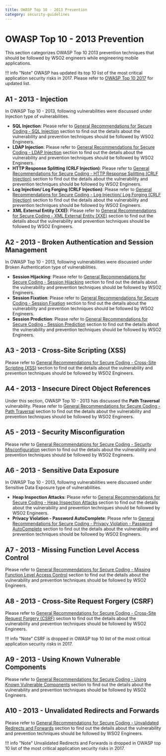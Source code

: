 ```yaml
---
title: OWASP Top 10 - 2013 Prevention
category: security-guidelines
---
```


# OWASP Top 10 - 2013 Prevention

This section categorizes OWASP Top 10 2013 prevention techniques that should be followed by WSO2 engineers while engineering mobile applications.

!!! info "Note"
    OWASP has updated its top 10 list of the most critical application security risks in 2017. Please refer to [OWASP Top 10 2017](/security-guidelines/secure-engineering-guidelines/secure-coding-guidlines/owasp-t10-2017-prevention/) for updated list.


## A1 - 2013 - Injection
In OWASP Top 10 - 2013, following vulnerabilities were discussed under Injection type of vulnerabilities.  

* **SQL Injection**: Please refer to [General Recommendations for Secure Coding - SQL Injection]({{#base_path#}}/security-guidelines/secure-engineering-guidelines/secure-coding-guidlines/general-recommendations-for-secure-coding/#sql-injection) section to find out the details about the vulnerability and prevention techniques should be followed by WSO2 Engineers.
* **LDAP Injection**: Please refer to [General Recommendations for Secure Coding - LDAP Injection]({{#base_path#}}/security-guidelines/secure-engineering-guidelines/secure-coding-guidlines/general-recommendations-for-secure-coding/#ldap-injection) section to find out the details about the vulnerability and prevention techniques should be followed by WSO2 Engineers.
* **HTTP Response Splitting (CRLF Injection)**: Please refer to [General Recommendations for Secure Coding - HTTP Response Splitting (CRLF Injection)]({{#base_path#}}/security-guidelines/secure-engineering-guidelines/secure-coding-guidlines/general-recommendations-for-secure-coding/#http-response-splitting-crlf-injection) section to find out the details about the vulnerability and prevention techniques should be followed by WSO2 Engineers.
* **Log Injection/ Log Forging (CRLF Injection)**: Please refer to [General Recommendations for Secure Coding - Log Injection/ Log Forging (CRLF Injection)]({{#base_path#}}/security-guidelines/secure-engineering-guidelines/secure-coding-guidlines/general-recommendations-for-secure-coding/#log-injection-log-forging-crlf-injection) section to find out the details about the vulnerability and prevention techniques should be followed by WSO2 Engineers.
* **XML External Entity (XXE)**: Please refer to [General Recommendations for Secure Coding - XML External Entity (XXE)]({{#base_path#}}/security-guidelines/secure-engineering-guidelines/secure-coding-guidlines/general-recommendations-for-secure-coding/#xml-external-entity-xxe) section to find out the details about the vulnerability and prevention techniques should be followed by WSO2 Engineers.


## A2 - 2013 - Broken Authentication and Session Management
In OWASP Top 10 - 2013, following vulnerabilities were discussed under Broken Authentication type of vulnerabilities.  

* **Session Hijacking**: Please refer to [General Recommendations for Secure Coding - Session Hijacking]({{#base_path#}}/security-guidelines/secure-engineering-guidelines/secure-coding-guidlines/general-recommendations-for-secure-coding/#session-hijacking) section to find out the details about the vulnerability and prevention techniques should be followed by WSO2 Engineers.
* **Session Fixation**: Please refer to [General Recommendations for Secure Coding - Session Fixation]({{#base_path#}}/security-guidelines/secure-engineering-guidelines/secure-coding-guidlines/general-recommendations-for-secure-coding/#session-fixation) section to find out the details about the vulnerability and prevention techniques should be followed by WSO2 Engineers.
* **Session Prediction**: Please refer to [General Recommendations for Secure Coding - Session Prediction]({{#base_path#}}/security-guidelines/secure-engineering-guidelines/secure-coding-guidlines/general-recommendations-for-secure-coding/#session-prediction) section to find out the details about the vulnerability and prevention techniques should be followed by WSO2 Engineers.


## A3 - 2013 - Cross-Site Scripting (XSS)
Please refer to [General Recommendations for Secure Coding - Cross-Site Scripting (XSS)]({{#base_path#}}/security-guidelines/secure-engineering-guidelines/secure-coding-guidlines/general-recommendations-for-secure-coding/#cross-site-scripting-xss) section to find out the details about the vulnerability and prevention techniques should be followed by WSO2 Engineers.


## A4 - 2013 - Insecure Direct Object References
Under this section, OWASP Top 10 - 2013 has discussed the **Path Traversal** vulnerability. Please refer to [General Recommendations for Secure Coding - Path Traversal]({{#base_path#}}/security-guidelines/secure-engineering-guidelines/secure-coding-guidlines/general-recommendations-for-secure-coding/#path-traversal) section to find out the details about the vulnerability and prevention techniques should be followed by WSO2 Engineers.


## A5 - 2013 - Security Misconfiguration
Please refer to [General Recommendations for Secure Coding - Security Misconfiguration]({{#base_path#}}/security-guidelines/secure-engineering-guidelines/secure-coding-guidlines/general-recommendations-for-secure-coding/#security-misconfiguration) section to find out the details about the vulnerability and prevention techniques should be followed by WSO2 Engineers.


## A6 - 2013 - Sensitive Data Exposure
In OWASP Top 10 - 2013, following vulnerabilities were discussed under Sensitive Data Exposure type of vulnerabilities.  

* **Heap Inspection Attacks**: Please refer to [General Recommendations for Secure Coding - Heap Inspection Attacks]({{#base_path#}}/security-guidelines/secure-engineering-guidelines/secure-coding-guidlines/general-recommendations-for-secure-coding/#heap-inspection-attacks) section to find out the details about the vulnerability and prevention techniques should be followed by WSO2 Engineers.
* **Privacy Violation - Password AutoComplete**: Please refer to [General Recommendations for Secure Coding - Privacy Violation - Password AutoComplete]({{#base_path#}}/security-guidelines/secure-engineering-guidelines/secure-coding-guidlines/general-recommendations-for-secure-coding/#privacy-violation-password-autocomplete) section to find out the details about the vulnerability and prevention techniques should be followed by WSO2 Engineers.


## A7 - 2013 - Missing Function Level Access Control
Please refer to [General Recommendations for Secure Coding - Missing Function Level Access Control]({{#base_path#}}/security-guidelines/secure-engineering-guidelines/secure-coding-guidlines/general-recommendations-for-secure-coding/#missing-function-level-access-control) section to find out the details about the vulnerability and prevention techniques should be followed by WSO2 Engineers.


## A8 - 2013 - Cross-Site Request Forgery (CSRF)
Please refer to [General Recommendations for Secure Coding - Cross-Site Request Forgery (CSRF)]({{#base_path#}}/security-guidelines/secure-engineering-guidelines/secure-coding-guidlines/general-recommendations-for-secure-coding/#cross-site-request-forgery-csrf) section to find out the details about the vulnerability and prevention techniques should be followed by WSO2 Engineers.

!!! info "Note"
    CSRF is dropped in OWASP top 10 list of the most critical application security risks in 2017.


## A9 - 2013 - Using Known Vulnerable Components
Please refer to [General Recommendations for Secure Coding - Using Known Vulnerable Components]({{#base_path#}}/security-guidelines/secure-engineering-guidelines/secure-coding-guidlines/general-recommendations-for-secure-coding/#using-known-vulnerable-components) section to find out the details about the vulnerability and prevention techniques should be followed by WSO2 Engineers.


## A10 - 2013 - Unvalidated Redirects and Forwards
Please refer to [General Recommendations for Secure Coding - Unvalidated Redirects and Forwards]({{#base_path#}}/security-guidelines/secure-engineering-guidelines/secure-coding-guidlines/general-recommendations-for-secure-coding/#unvalidated-redirects-and-forwards) section to find out the details about the vulnerability and prevention techniques should be followed by WSO2 Engineers.

!!! info "Note"
    Unvalidated Redirects and Forwards is dropped in OWASP top 10 list of the most critical application security risks in 2017.

